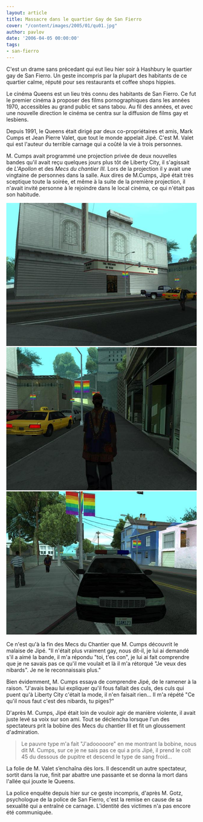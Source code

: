 ```yaml
---
layout: article
title: Massacre dans le quartier Gay de San Fierro
cover: "/content/images/2005/01/qu01.jpg"
author: pavlov
date: '2006-04-05 00:00:00'
tags:
- san-fierro
---
```


C'est un drame sans précedant qui eut lieu hier soir à Hashbury le quartier gay de San Fierro. Un geste incompris par la plupart des habitants de ce quartier calme, réputé pour ses restaurants et coffee shops hippies.

Le cinéma Queens est un lieu très connu des habitants de San Fierro. Ce fut le premier cinéma à proposer des films pornographiques dans les années 1970, accessibles au grand public et sans tabou. Au fil des années, et avec une nouvelle direction le cinéma se centra sur la diffusion de films gay et lesbiens.

Depuis 1991, le Queens était dirigé par deux co-propriétaires et amis, Mark Cumps et Jean Pierre Valet, que tout le monde appelait Jipé. C'est M. Valet qui est l'auteur du terrible carnage qui a coûté la vie à trois personnes.

M. Cumps avait programmé une projection privée de deux nouvelles bandes qu'il avait reçu quelques jours plus tôt de Liberty City, il s'agissait de _L'Apollon_ et des _Mecs du chantier III._ Lors de la projection il y avait une vingtaine de personnes dans la salle. Aux dires de M.Cumps, Jipé était très sceptique toute la soirée, et même à la suite de la première projection, il n'avait invité personne à le rejoindre dans le local cinéma, ce qui n'était pas son habitude.

![](/content/images/2005/01/qu01.jpg)
![](/content/images/2005/01/qu02.jpg)
![](/content/images/2005/01/qu03.jpg)

Ce n'est qu'à la fin des Mecs du Chantier que M. Cumps découvrit le malaise de Jipé. "Il n'était plus vraiment gay, nous dit-il, je lui ai demandé s'il a aimé la bande, il m'a répondu "toi, t'es con", je lui ai fait comprendre que je ne savais pas ce qu'il me voulait et là il m'a rétorqué "Je veux des nibards". Je ne le reconnaissais plus."

Bien évidemment, M. Cumps essaya de comprendre Jipé, de le ramener à la raison. "J'avais beau lui expliquer qu'il fous fallait des culs, des culs qui puent qu'à Liberty City c'était la mode, il n'en faisait rien... Il m'a répété "Ce qu'il nous faut c'est des nibards, tu piges?"

D'après M. Cumps, Jipé était loin de vouloir agir de manière violente, il avait juste levé sa voix sur son ami. Tout se déclencha lorsque l'un des spectateurs prit la bobine des Mecs du chantier III et fit un gloussement d'admiration.

> Le pauvre type m'a fait "J'adooooore" en me montrant la bobine, nous dit M. Cumps, sur ce je ne sais pas ce qui a pris Jipé, il prend le colt 45 du dessous de pupitre et descend le type de sang froid...

La folie de M. Valet s’enchaîna dès lors. Il descendit un autre spectateur, sortit dans la rue, finit par abattre une passante et se donna la mort dans l'allée qui jouxte le Queens.

La police enquête depuis hier sur ce geste incompris, d'après M. Gotz, psychologue de la police de San Fierro, c'est la remise en cause de sa sexualité qui a entraîné ce carnage. L’identité des victimes n'a pas encore été communiquée.